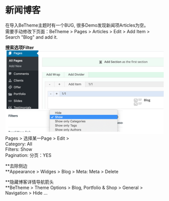 # 新闻博客

在导入BeTheme主题时有一个BUG, 很多Demo发现新闻项Articles为空。  
需要手动修改下页面：BeTheme &gt; Pages &gt; Articles &gt; Edit &gt; Add Item &gt; Search "Blog" and add it.

**搜索选项Filter**![](images/21.png)Pages &gt; 选择某一Page &gt; Edit &gt;  
Category: All  
Filters: Show  
Pagination: 分页：YES

**去除侧边  
**Appearance &gt; Widges &gt; Blog &gt; Meta: Meta &gt; Delete

**隐藏博客详情导航箭头  
**BeTheme &gt; Theme Options &gt; Blog, Portfolio & Shop &gt; General &gt; Navigation &gt; Hide ...



